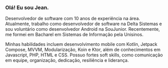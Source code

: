 ### Olá! Eu sou Jean. 

Desenvolvedor de software com 10 anos de experiência na área. Atualmente, trabalho como desenvolvedor de software na Delta Sistemas e sou voluntário como desenvolvedor Android na SouJunior. Recentemente, me formei em Bacharel em Sistemas de Informação pela Unisinos.

Minhas habilidades incluem desenvolvimento mobile com Kotlin, Jetpack Compose, MVVM, Modularização, Koin e Ktor, além de conhecimentos em Javascript, PHP, HTML e CSS. Possuo fortes soft skills, como comunicação em equipe, organização, dedicação, resiliência e liderança.


